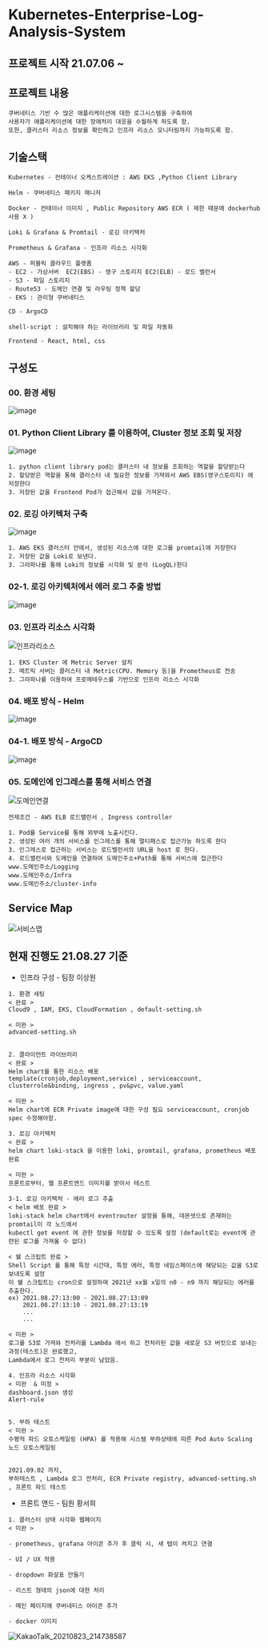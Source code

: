 # Kubernetes-Enterprise-Log-Analysis-System

## 프로젝트 시작 21.07.06 ~ 

## 프로젝트 내용
```
쿠버네티스 기반 수 많은 애플리케이션에 대한 로그시스템을 구축하여 
사용자가 애플리케이션에 대한 장애처리 대응을 수월하게 하도록 함.
또한, 클러스터 리소스 정보를 확인하고 인프라 리소스 모니터링까지 가능하도록 함.
```

## 기술스택
```
Kubernetes - 컨테이너 오케스트레이션 : AWS EKS ,Python Client Library

Helm - 쿠버네티스 패키지 매니저

Docker - 컨테이너 이미지 , Public Repository AWS ECR ( 제한 때문에 dockerhub 사용 X ) 

Loki & Grafana & Promtail - 로깅 아키텍처 

Prometheus & Grafana - 인프라 리소스 시각화

AWS - 퍼블릭 클라우드 플랫폼
- EC2 - 가상서버  EC2(EBS) - 영구 스토리지 EC2(ELB) - 로드 밸런서
- S3 - 파일 스토리지
- Route53 - 도메인 연결 및 라우팅 정책 할당
- EKS : 관리형 쿠버네티스

CD - ArgoCD

shell-script : 설치해야 하는 라이브러리 및 파일 자동화

Frontend - React, html, css 
```

## 구성도
### 00. 환경 세팅
![image](https://user-images.githubusercontent.com/50174803/131027510-a4ef3502-0a4f-4bc3-8130-1ceadb8af5d4.png)

### 01. Python Client Library 를 이용하여, Cluster 정보 조회 및 저장
![image](https://user-images.githubusercontent.com/50174803/131027555-c3272426-c3cc-447d-b767-6ce452d470b0.png)

```
1. python client library pod는 클러스터 내 정보를 조회하는 역할을 할당받는다
2. 할당받은 역할을 통해 클러스터 내 필요한 정보를 가져와서 AWS EBS(영구스토리지) 에 저장한다
3. 저장된 값을 Frontend Pod가 접근해서 값을 가져온다. 
```

### 02. 로깅 아키텍처 구축
![image](https://user-images.githubusercontent.com/50174803/131027638-bf8b61cf-7873-420f-8c51-e46214350a47.png)

```
1. AWS EKS 클러스터 안에서, 생성된 리소스에 대한 로그를 promtail에 저장한다
2. 저장된 값을 Loki로 보낸다. 
3. 그라파나를 통해 Loki의 정보를 시각화 및 분석 (LogQL)한다
```
### 02-1. 로깅 아키텍처에서 에러 로그 추출 방법
![image](https://user-images.githubusercontent.com/50174803/131027691-f19cb1c4-5f97-4a65-b15c-0f070bb4a83f.png)

### 03. 인프라 리소스 시각화
![인프라리소스](https://user-images.githubusercontent.com/50174803/126032478-0cb45a3a-2fa0-4485-935e-899693f5be53.png)

```
1. EKS Cluster 에 Metric Server 설치
2. 메트릭 서버는 클러스터 내 Metric(CPU. Memory 등)을 Prometheus로 전송
3. 그라파나를 이용하여 프로메테우스를 기반으로 인프라 리소스 시각화
```

### 04. 배포 방식 - Helm
![image](https://user-images.githubusercontent.com/50174803/131027790-268c5cad-98f1-4f75-a5d1-a7e861271d2b.png)

### 04-1. 배포 방식 - ArgoCD
![image](https://user-images.githubusercontent.com/50174803/131027827-5e148763-ab8f-43b7-b060-83554a28a062.png)

### 05. 도메인에 인그레스를 통해 서비스 연결
![도메인연결](https://user-images.githubusercontent.com/50174803/126032573-0a266b9b-9a10-491c-8830-825201fbe1a3.png)

```
전제조건 - AWS ELB 로드밸런서 , Ingress controller

1. Pod를 Service를 통해 외부에 노출시킨다.
2. 생성된 여러 개의 서비스를 인그레스를 통해 멀티패스로 접근가능 하도록 한다
3. 인그레스로 접근하는 서비스는 로드밸런서의 URL을 host 로 한다. 
4. 로드밸런서와 도메인을 연결하여 도메인주소+Path를 통해 서비스에 접근한다
www.도메인주소/Logging
www.도메인주소/Infra
www.도메인주소/cluster-info 
```

## Service Map
![서비스맵](https://user-images.githubusercontent.com/50174803/129410469-4cc9bbb2-eb4c-4190-86fd-39a972879d59.jpg)

## 현재 진행도 21.08.27 기준

* 인프라 구성 - 팀장 이상원 
```
1. 환경 세팅
< 완료 >
Cloud9 , IAM, EKS, CloudFormation , default-setting.sh

< 미완 >
advanced-setting.sh 


2. 클라이언트 라이브러리
< 완료 >
Helm chart를 통한 리소스 배포
template(cronjob,deployment,service) , serviceaccount, clusterrole&binding, ingress , pv&pvc, value.yaml

< 미완 >
Helm chart에 ECR Private image에 대한 구성 필요 serviceaccount, cronjob spec 수정해야함.

3. 로깅 아키텍처
< 완료 >
helm chart loki-stack 을 이용한 loki, promtail, grafana, prometheus 배포 완료

< 미완 >
프론트로부터, 웹 프론트엔드 이미지를 받아서 테스트 

3-1. 로깅 아키텍처 - 에러 로그 추출
< helm 배포 완료 >
loki-stack helm chart에서 eventrouter 설정을 통해, 데몬셋으로 존재하는 promtail이 각 노드에서 
kubectl get event 에 관한 정보를 저장할 수 있도록 설정 (default로는 event에 관련된 로그를 가져올 수 없다)

< 쉘 스크립트 완료 >
Shell Script 를 통해 특정 시간대, 특정 에러, 특정 네임스페이스에 해당되는 값을 S3로 보내도록 설정
이 쉘 스크립트는 cron으로 설정하여 2021년 xx월 x일의 n0 - n9 까지 해당되는 에러를 추출한다.
ex) 2021.08.27:13:00 - 2021.08.27:13:09
    2021.08.27:13:10 - 2021.08.27:13:19
    ...
    ...

< 미완 >
로그를 S3로 가져와 전처리를 Lambda 에서 하고 전처리된 값을 새로운 S3 버킷으로 보내는 과정(테스트)은 완료했고,
Lambda에서 로그 전처리 부분이 남았음.

4. 인프라 리소스 시각화
< 미완  & 미정 >
dashboard.json 생성
Alert-rule 


5. 부하 테스트
< 미완 >
수평적 파드 오토스케일링 (HPA) 를 적용해 시스템 부하상태에 따른 Pod Auto Scaling
노드 오토스케일링


2021.09.02 까지,
부하테스트 , Lambda 로그 전처리, ECR Private registry, advanced-setting.sh , 프론트 파드 테스트 

```

* 프론트 앤드 - 팀원 황서희
```
1. 클러스터 상태 시각화 웹페이지
< 미완 >

- prometheus, grafana 아이콘 추가 후 클릭 시, 새 탭이 켜지고 연결

- UI / UX 적용

- dropdown 화살표 만들기

- 리스트 형태의 json에 대한 처리

- 메인 페이지에 쿠버네티스 아이콘 추가

- docker 이미지 

```
![KakaoTalk_20210823_214738587](https://user-images.githubusercontent.com/50174803/131030358-0fdd8006-f095-4944-b922-3f305eafa204.png)
